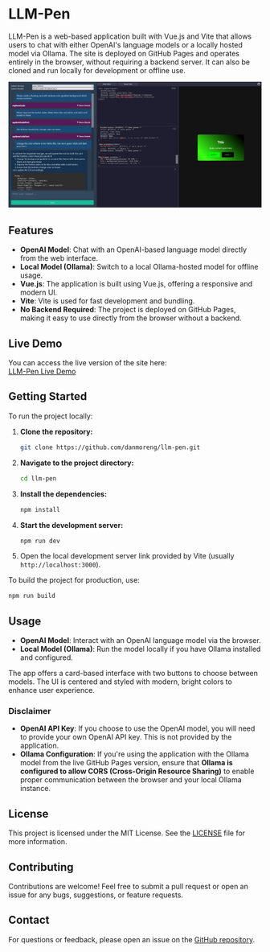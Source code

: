 # LLM-Pen

LLM-Pen is a web-based application built with Vue.js and Vite that allows users to chat with either OpenAI's language models or a locally hosted model via Ollama. The site is deployed on GitHub Pages and operates entirely in the browser, without requiring a backend server. It can also be cloned and run locally for development or offline use.

![Screenshot of the LLM-Pen Interface](./screenshots/demo1.JPG)

## Features

- **OpenAI Model**: Chat with an OpenAI-based language model directly from the web interface.
- **Local Model (Ollama)**: Switch to a local Ollama-hosted model for offline usage.
- **Vue.js**: The application is built using Vue.js, offering a responsive and modern UI.
- **Vite**: Vite is used for fast development and bundling.
- **No Backend Required**: The project is deployed on GitHub Pages, making it easy to use directly from the browser without a backend.

## Live Demo

You can access the live version of the site here:  
[LLM-Pen Live Demo](https://danmoreng.github.io/llm-pen/)

## Getting Started

To run the project locally:

1. **Clone the repository:**
    ```bash
    git clone https://github.com/danmoreng/llm-pen.git
    ```

2. **Navigate to the project directory:**
    ```bash
    cd llm-pen
    ```

3. **Install the dependencies:**
    ```bash
    npm install
    ```

4. **Start the development server:**
    ```bash
    npm run dev
    ```

5. Open the local development server link provided by Vite (usually `http://localhost:3000`).

To build the project for production, use:
```bash
npm run build
```

## Usage

- **OpenAI Model**: Interact with an OpenAI language model via the browser.
- **Local Model (Ollama)**: Run the model locally if you have Ollama installed and configured.

The app offers a card-based interface with two buttons to choose between models. The UI is centered and styled with modern, bright colors to enhance user experience.

### Disclaimer
- **OpenAI API Key**: If you choose to use the OpenAI model, you will need to provide your own OpenAI API key. This is not provided by the application.
- **Ollama Configuration**: If you're using the application with the Ollama model from the live GitHub Pages version, ensure that **Ollama is configured to allow CORS (Cross-Origin Resource Sharing)** to enable proper communication between the browser and your local Ollama instance.

## License

This project is licensed under the MIT License. See the [LICENSE](LICENSE) file for more information.

## Contributing

Contributions are welcome! Feel free to submit a pull request or open an issue for any bugs, suggestions, or feature requests.

## Contact

For questions or feedback, please open an issue on the [GitHub repository](https://github.com/danmoreng/llm-pen).
